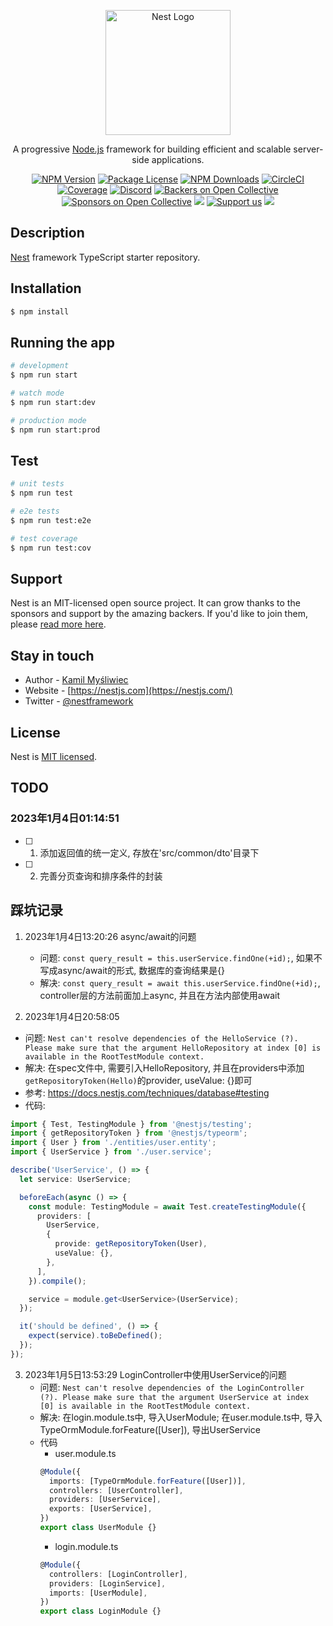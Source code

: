 <p align="center">
  <a href="http://nestjs.com/" target="blank"><img src="https://nestjs.com/img/logo-small.svg" width="200" alt="Nest Logo" /></a>
</p>

[circleci-image]: https://img.shields.io/circleci/build/github/nestjs/nest/master?token=abc123def456
[circleci-url]: https://circleci.com/gh/nestjs/nest

  <p align="center">A progressive <a href="http://nodejs.org" target="_blank">Node.js</a> framework for building efficient and scalable server-side applications.</p>
    <p align="center">
<a href="https://www.npmjs.com/~nestjscore" target="_blank"><img src="https://img.shields.io/npm/v/@nestjs/core.svg" alt="NPM Version" /></a>
<a href="https://www.npmjs.com/~nestjscore" target="_blank"><img src="https://img.shields.io/npm/l/@nestjs/core.svg" alt="Package License" /></a>
<a href="https://www.npmjs.com/~nestjscore" target="_blank"><img src="https://img.shields.io/npm/dm/@nestjs/common.svg" alt="NPM Downloads" /></a>
<a href="https://circleci.com/gh/nestjs/nest" target="_blank"><img src="https://img.shields.io/circleci/build/github/nestjs/nest/master" alt="CircleCI" /></a>
<a href="https://coveralls.io/github/nestjs/nest?branch=master" target="_blank"><img src="https://coveralls.io/repos/github/nestjs/nest/badge.svg?branch=master#9" alt="Coverage" /></a>
<a href="https://discord.gg/G7Qnnhy" target="_blank"><img src="https://img.shields.io/badge/discord-online-brightgreen.svg" alt="Discord"/></a>
<a href="https://opencollective.com/nest#backer" target="_blank"><img src="https://opencollective.com/nest/backers/badge.svg" alt="Backers on Open Collective" /></a>
<a href="https://opencollective.com/nest#sponsor" target="_blank"><img src="https://opencollective.com/nest/sponsors/badge.svg" alt="Sponsors on Open Collective" /></a>
  <a href="https://paypal.me/kamilmysliwiec" target="_blank"><img src="https://img.shields.io/badge/Donate-PayPal-ff3f59.svg"/></a>
    <a href="https://opencollective.com/nest#sponsor"  target="_blank"><img src="https://img.shields.io/badge/Support%20us-Open%20Collective-41B883.svg" alt="Support us"></a>
  <a href="https://twitter.com/nestframework" target="_blank"><img src="https://img.shields.io/twitter/follow/nestframework.svg?style=social&label=Follow"></a>
</p>
  <!--[![Backers on Open Collective](https://opencollective.com/nest/backers/badge.svg)](https://opencollective.com/nest#backer)
  [![Sponsors on Open Collective](https://opencollective.com/nest/sponsors/badge.svg)](https://opencollective.com/nest#sponsor)-->

## Description

[Nest](https://github.com/nestjs/nest) framework TypeScript starter repository.

## Installation

```bash
$ npm install
```

## Running the app

```bash
# development
$ npm run start

# watch mode
$ npm run start:dev

# production mode
$ npm run start:prod
```

## Test

```bash
# unit tests
$ npm run test

# e2e tests
$ npm run test:e2e

# test coverage
$ npm run test:cov
```

## Support

Nest is an MIT-licensed open source project. It can grow thanks to the sponsors and support by the amazing backers. If you'd like to join them, please [read more here](https://docs.nestjs.com/support).

## Stay in touch

- Author - [Kamil Myśliwiec](https://kamilmysliwiec.com)
- Website - [https://nestjs.com](https://nestjs.com/)
- Twitter - [@nestframework](https://twitter.com/nestframework)

## License

Nest is [MIT licensed](LICENSE).

## TODO
### 2023年1月4日01:14:51
- [ ] 1. 添加返回值的统一定义, 存放在'src/common/dto'目录下
- [ ] 2. 完善分页查询和排序条件的封装

## 踩坑记录
1. 2023年1月4日13:20:26 async/await的问题
   - 问题: `const query_result = this.userService.findOne(+id);`, 如果不写成async/await的形式, 数据库的查询结果是{}
   - 解决: `const query_result = await this.userService.findOne(+id);`, controller层的方法前面加上async, 并且在方法内部使用await 

2. 2023年1月4日20:58:05 
  - 问题: `Nest can't resolve dependencies of the HelloService (?). Please make sure that the argument HelloRepository at index [0] is available in the RootTestModule context.`
  - 解决: 在spec文件中, 需要引入HelloRepository, 并且在providers中添加`getRepositoryToken(Hello)`的provider, useValue: {}即可
  - 参考: https://docs.nestjs.com/techniques/database#testing
  - 代码:
  ```ts
  import { Test, TestingModule } from '@nestjs/testing';
  import { getRepositoryToken } from '@nestjs/typeorm';
  import { User } from './entities/user.entity';
  import { UserService } from './user.service';

  describe('UserService', () => {
    let service: UserService;

    beforeEach(async () => {
      const module: TestingModule = await Test.createTestingModule({
        providers: [
          UserService,
          {
            provide: getRepositoryToken(User),
            useValue: {},
          },
        ],
      }).compile();

      service = module.get<UserService>(UserService);
    });

    it('should be defined', () => {
      expect(service).toBeDefined();
    });
  });
  ```

3. 2023年1月5日13:53:29 LoginController中使用UserService的问题
   - 问题: `Nest can't resolve dependencies of the LoginController (?). Please make sure that the argument UserService at index [0] is available in the RootTestModule context.`
   - 解决: 在login.module.ts中, 导入UserModule; 在user.module.ts中, 导入TypeOrmModule.forFeature([User]), 导出UserService
   - 代码
     - user.module.ts
      ```ts
      @Module({
        imports: [TypeOrmModule.forFeature([User])],
        controllers: [UserController],
        providers: [UserService],
        exports: [UserService],
      })
      export class UserModule {}
      ```
      - login.module.ts
      ```ts
      @Module({
        controllers: [LoginController],
        providers: [LoginService],
        imports: [UserModule],
      })
      export class LoginModule {}
      ```


